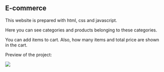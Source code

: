 <h2>E-commerce </h2>

<p>This website is prepared with html, css and javascript.</p>

<p> Here you can see categories and products belonging to these categories.</p>

<p></p>

<p>You can add items to cart. Also, how many items and total price are shown in the cart.</p>

<p>Preview of the project:</p>

![](e-commerce.gif)